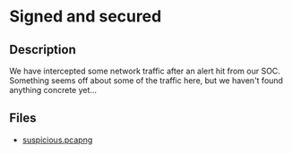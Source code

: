 # Signed and secured

## Description

We have intercepted some network traffic after an alert hit from our SOC. Something seems off about some of the traffic here, but we haven't found anything concrete yet...

## Files

* [suspicious.pcapng](files/suspicious.pcapng)

